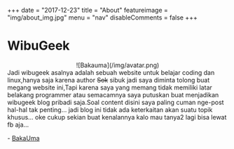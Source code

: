 +++
date = "2017-12-23"
title = "About"
featureimage = "img/about_img.jpg"
menu = "nav"
disableComments = false
+++

# WibuGeek
<center>![Bakauma](/img/avatar.png)</center>
Jadi wibugeek asalnya adalah sebuah website untuk belajar coding dan linux,hanya saja karena author <s>Sok</s> sibuk jadi saya diminta tolong buat megang website ini,Tapi karena saya yang memang tidak memiliki latar belakang programmer atau semacamnya saya putuskan buat menjadikan wibugeek blog pribadi saja.Soal content disini saya paling cuman nge-post hal-hal tak penting… jadi blog ini tidak ada keterkaitan akan suatu topik khusus… oke cukup sekian buat kenalannya kalo mau tanya2 lagi bisa lewat fb aja…

\- [BakaUma](https://www.facebook.com/baka.uma.501)
